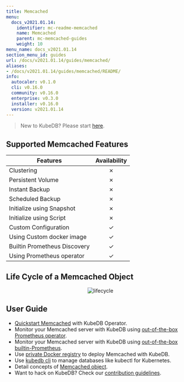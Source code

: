 ```yaml
---
title: Memcached
menu:
  docs_v2021.01.14:
    identifier: mc-readme-memcached
    name: Memcached
    parent: mc-memcached-guides
    weight: 10
menu_name: docs_v2021.01.14
section_menu_id: guides
url: /docs/v2021.01.14/guides/memcached/
aliases:
- /docs/v2021.01.14/guides/memcached/README/
info:
  autocaler: v0.1.0
  cli: v0.16.0
  community: v0.16.0
  enterprise: v0.3.0
  installer: v0.16.0
  version: v2021.01.14
---
```


> New to KubeDB? Please start [here](/docs/v2021.01.14/README).

## Supported Memcached Features

| Features                     | Availability |
| ---------------------------- | :----------: |
| Clustering                   |   &#10007;   |
| Persistent Volume            |   &#10007;   |
| Instant Backup               |   &#10007;   |
| Scheduled Backup             |   &#10007;   |
| Initialize using Snapshot    |   &#10007;   |
| Initialize using Script      |   &#10007;   |
| Custom Configuration         |   &#10003;   |
| Using Custom docker image    |   &#10003;   |
| Builtin Prometheus Discovery |   &#10003;   |
| Using Prometheus operator    |   &#10003;   |

## Life Cycle of a Memcached Object

<p align="center">
  <img alt="lifecycle"  src="/docs/v2021.01.14/images/memcached/memcached-lifecycle.png">
</p>

## User Guide

- [Quickstart Memcached](/docs/v2021.01.14/guides/memcached/quickstart/quickstart) with KubeDB Operator.
- Monitor your Memcached server with KubeDB using [out-of-the-box Prometheus operator](/docs/v2021.01.14/guides/memcached/monitoring/using-prometheus-operator).
- Monitor your Memcached server with KubeDB using [out-of-the-box builtin-Prometheus](/docs/v2021.01.14/guides/memcached/monitoring/using-builtin-prometheus).
- Use [private Docker registry](/docs/v2021.01.14/guides/memcached/private-registry/using-private-registry) to deploy Memcached with KubeDB.
- Use [kubedb cli](/docs/v2021.01.14/guides/memcached/cli/cli) to manage databases like kubectl for Kubernetes.
- Detail concepts of [Memcached object](/docs/v2021.01.14/guides/memcached/concepts/memcached).
- Want to hack on KubeDB? Check our [contribution guidelines](/docs/v2021.01.14/CONTRIBUTING).
